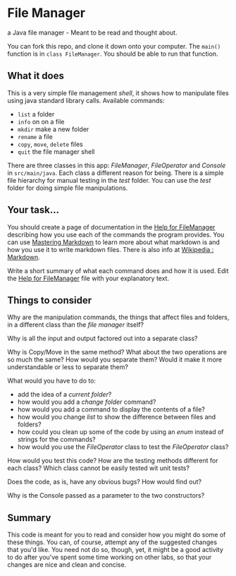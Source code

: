 # File Manager

a Java file manager - Meant to be read and thought about.

You can fork this repo, and clone it down onto your computer.
The `main()` function is in `class FileManager`.
You should be able to run that function. 

## What it does

This is a very simple file management _shell_, it shows how to manipulate files using java standard library calls.
Available commands:
- `list` a folder
- `info` on on a file
- `mkdir` make a new folder 
- `rename` a file
- `copy`, `move`, `delete` files
- `quit` the file manager shell

There are three classes in this app: *FileManager*, *FileOperator* and *Console* in `src/main/java`.
Each class a different reason for being.
There is a simple file hierarchy for manual testing in the _test_ folder.
You can use the _test_ folder for doing simple file manipulations.

## Your task...

You should create a page of documentation in the [Help for FileManager](FileManager.md) describing how you use
each of the commands the program provides. 
You can use [Mastering Markdown](https://guides.github.com/features/mastering-markdown/) to learn more about what
markdown is and how you use it to write markdown files.
There is also info at [Wikipedia : Markdown](https://en.wikipedia.org/wiki/Markdown).

Write a short summary of what each command does and how it is used.
Edit the [Help for FileManager](FileManager.md) file with your explanatory text.

## Things to consider

Why are the manipulation commands, the things that affect files and folders, in a different class than
the _file manager_ itself?

Why is all the input and output factored out into a separate class?

Why is Copy/Move in the same method? What about the two operations are so much the same?
How would you separate them? Would it make it more understandable or less to separate them?

What would you have to do to:

- add the idea of a _current folder_?
- how would you add a _change folder_ command?
- how would you add a command to display the contents of a file?
- how would you change _list_ to show the difference between files and folders?
- how could you clean up some of the code by using an _enum_ instead of strings for the commands?
- how would you use the _FileOperator_ class to test the _FileOperator_ class?

How would you test this code? 
How are the testing methods different for each class? 
Which class cannot be easily tested wit unit tests?

Does the code, as is, have any obvious bugs?
How would find out?

Why is the Console passed as a parameter to the two constructors?

## Summary

This code is meant for you to read and consider how you might do some of these things.
You can, of course, attempt any of the suggested changes that you'd like.
You need not do so, though, yet, it might be a good activity to do after you've spent some
time working on other labs, so that your changes are nice and clean and concise.

